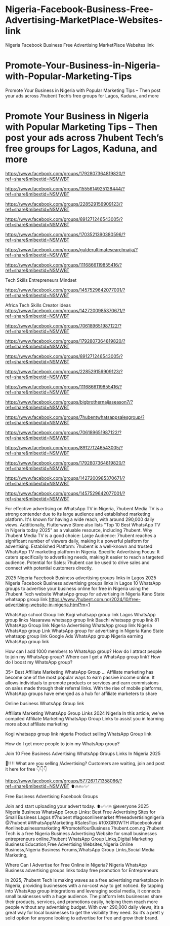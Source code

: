 # Nigeria-Facebook-Business-Free-Advertising-MarketPlace-Websites-link
Nigeria Facebook Business Free Advertising MarketPlace Websites link

# Promote-Your-Business-in-Nigeria-with-Popular-Marketing-Tips
Promote Your Business in Nigeria with Popular Marketing Tips – Then post your ads across 7hubent Tech’s free groups for Lagos, Kaduna, and more

# Promote Your Business in Nigeria with Popular Marketing Tips – Then post your ads across 7hubent Tech’s free groups for Lagos, Kaduna, and more

https://www.facebook.com/groups/1792807364819820/?ref=share&mibextid=NSMWBT

https://www.facebook.com/groups/1555614925128444/?ref=share&mibextid=NSMWBT

https://www.facebook.com/groups/228529156909123/?ref=share&mibextid=NSMWBT


https://www.facebook.com/groups/891271246543005/?ref=share&mibextid=NSMWBT


https://www.facebook.com/groups/1703521390380596/?ref=share&mibextid=NSMWBT



https://www.facebook.com/groups/gulderultimatesearchnaija/?ref=share&mibextid=NSMWBT



https://www.facebook.com/groups/1116866119855416/?ref=share&mibextid=NSMWBT

Tech Skills Entrepreneurs Mindset

https://www.facebook.com/groups/1457529642077001/?ref=share&mibextid=NSMWBT

Africa Tech Skills Creator ideas
https://www.facebook.com/groups/1427200985370671/?ref=share&mibextid=NSMWBT


https://www.facebook.com/groups/706189651987122/?ref=share&mibextid=NSMWBT

https://www.facebook.com/groups/1792807364819820/?ref=share&mibextid=NSMWBT


https://www.facebook.com/groups/891271246543005/?ref=share&mibextid=NSMWBT


https://www.facebook.com/groups/228529156909123/?ref=share&mibextid=NSMWBT



https://www.facebook.com/groups/1116866119855416/?ref=share&mibextid=NSMWBT

https://www.facebook.com/groups/bigbrothernaijaseason7/?ref=share&mibextid=NSMWBT

https://www.facebook.com/groups/7hubentwhatsappsalesgroup/?ref=share&mibextid=NSMWBT

https://www.facebook.com/groups/706189651987122/?ref=share&mibextid=NSMWBT

https://www.facebook.com/groups/891271246543005/?ref=share&mibextid=NSMWBT

https://www.facebook.com/groups/1792807364819820/?ref=share&mibextid=NSMWBT

https://www.facebook.com/groups/1427200985370671/?ref=share&mibextid=NSMWBT

https://www.facebook.com/groups/1457529642077001/?ref=share&mibextid=NSMWBT

For effective advertising on WhatsApp TV in Nigeria, 7hubent Media TV is a strong contender due to its large audience and established marketing platform. It's known for having a wide reach, with around 290,000 daily views. Additionally, Flutterwave Store also lists "Top 10 Best WhatsApp TV in Nigeria today 2025" as a valuable resource, including 7hubent. 
Why 7hubent Media TV is a good choice:
Large Audience:
7hubent reaches a significant number of viewers daily, making it a powerful platform for advertising. 
Established Platform:
7hubent is a well-known and trusted WhatsApp TV marketing platform in Nigeria. 
Specific Advertising Focus:
It caters specifically to advertising needs, making it easier to reach a targeted audience. 
Potential for Sales:
7hubent can be used to drive sales and connect with potential customers directly. 

2025 Nigeria Facebook Business advertising groups links in Lagos 
2025 Nigeria Facebook Business advertising groups links in Lagos
10 WhatsApp groups to advertise your business online for free in Nigeria using the 7hubent Tech website
WhatsApp group for advertising in Nigeria
Kano State whatsapp group link
https://www.7hubent.com.ng/2024/10/free-advertising-website-in-nigeria.html?m=1

WhatsApp school Group link
Kogi whatsapp group link
Lagos WhatsApp group links
Nasarawa whatsapp group link
Bauchi whatsapp group link
81 WhatsApp Group link Nigeria
Advertising WhatsApp group link
Nigeria WhatsApp group Link
WhatsApp group for advertising in Nigeria
Kano State whatsapp group link
Google Ads WhatsApp group
Nigeria earning WhatsApp group link

How can I add 1000 members to WhatsApp group?
How do I attract people to join my WhatsApp group?
Where can I get a WhatsApp group link?
How do I boost my WhatsApp group?

35+ Best Affiliate Marketing WhatsApp Group ...
Affiliate marketing has become one of the most popular ways to earn passive income online. It allows individuals to promote products or services and earn commissions on sales made through their referral links. With the rise of mobile platforms, WhatsApp groups have emerged as a hub for affiliate marketers to share

Online business WhatsApp Group link

Affiliate Marketing WhatsApp Group Links 2024 Nigeria
In this article, we've compiled Affiliate Marketing WhatsApp Group Links to assist you in learning more about affiliate marketing

Kogi whatsapp group link nigeria
Product selling WhatsApp Group link

How do I get more people to join my WhatsApp group?

Join 10 Free Business Advertising WhatsApp Groups Links In Nigeria 2025

📌‼️ ‼️ What are you selling /Advertising?
Customers are waiting, join and post it here for free 👇👇👇   

https://www.facebook.com/groups/577267171358066/?ref=share&mibextid=NSMWBT
⬆️🔥🔥✅✅

Free Business Advertising Facebook Groups

Join and start uploading your advert today. ⬆️✅✅🔥
@everyone
2025 Nigeria Business WhatsApp Group Links: Best Free Advertising Sites for Small Business Lagos     #7hubent #lagosonlinemarket #freeadvertisingnigeria @7hubent #WhatsAppMarketing #SalesTips #10XGROWTH #facebookviral #onlinebusinessmarketing #PromoteYourBusiness 7hubent.com.ng
7hubent Tech is a free Nigeria Business Advertising Website for small businesses entrepreneurs online.7hubent WhatsApp Group Links,Digital Marketing Business Education,Free Advertising Websites,Nigeria Online Business,Nigeria Business Forums,WhatsApp Group Links,Social Media Marketing,

Where Can I Advertise for Free Online in Nigeria?
Nigeria WhatsApp Business advertising groups links today free promotion for Entrepreneurs

In 2025, 7hubent Tech is making waves as a free advertising marketplace in Nigeria, providing businesses with a no-cost way to get noticed. By tapping into WhatsApp group integrations and leveraging social media, it connects small businesses with a huge audience. The platform lets businesses share their products, services, and promotions easily, helping them reach more people without any advertising budget. With over 290,000 daily views, it’s a great way for local businesses to get the visibility they need. So it’s a prett
y solid option for anyone looking to advertise for free and grow their brand.

